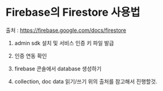 # Firebase의 Firestore 사용법
출처 : https://firebase.google.com/docs/firestore

1. admin sdk 설치 및 서비스 인증 키 파일 발급

2. 인증 연동 확인

3. firebase 콘솔에서 database 생성하기

4. collection, doc data 읽기/쓰기 위의 출처를 참고해서 진행할것.